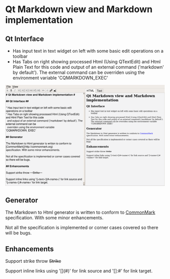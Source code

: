 # Qt Markdown view and Markdown implementation #

## Qt Interface ##

* Has input text in text widget on left with some basic edit operations on a toolbar
* Has Tabs on right showing processed Html (Using QTextEdit) and Html Plain Text for this code
  and output of an external command ('markdown' by default'). The external command can be
  overriden using the environment variable 'CQMARKDOWN_EXEC'

![screenshot](CQMarkdown.png "Qt Markdown Interface")

## Generator

The Markdown to Html generator is written to conform to [CommonMark](http://commonmark.org)
specification. With some minor enhancements.

Not all the specification is implemented or corner cases covered so there will be bugs.

## Enhancements

Support strike throw ~~Strike~~

Support inline links using '\[<text>\](#<name>)' for link source and
'\[<name>\]:#<name>' for link target.
